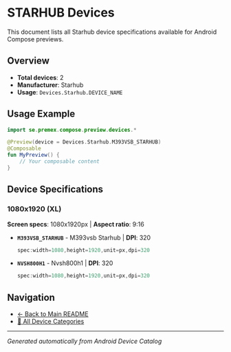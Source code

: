 # STARHUB Devices

This document lists all Starhub device specifications available for Android Compose previews.

## Overview

- **Total devices**: 2
- **Manufacturer**: Starhub
- **Usage**: `Devices.Starhub.DEVICE_NAME`

## Usage Example

```kotlin
import se.premex.compose.preview.devices.*

@Preview(device = Devices.Starhub.M393VSB_STARHUB)
@Composable
fun MyPreview() {
    // Your composable content
}
```

## Device Specifications

### 1080x1920 (XL)

**Screen specs**: 1080x1920px | **Aspect ratio**: 9:16

- **`M393VSB_STARHUB`** - M393vsb Starhub | **DPI**: 320
  ```kotlin
  spec:width=1080,height=1920,unit=px,dpi=320
  ```

- **`NVSH800H1`** - Nvsh800h1 | **DPI**: 320
  ```kotlin
  spec:width=1080,height=1920,unit=px,dpi=320
  ```

## Navigation

- [← Back to Main README](../../README.md)
- [📱 All Device Categories](../README.md)

---
*Generated automatically from Android Device Catalog*
